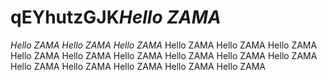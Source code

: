 # qEYhutzGJK*Hello ZAMA*
*Hello ZAMA*
*Hello ZAMA*
*Hello ZAMA*
Hello ZAMA
Hello ZAMA
Hello ZAMA
Hello ZAMA
Hello ZAMA
Hello ZAMA
Hello ZAMA
Hello ZAMA
Hello ZAMA
Hello ZAMA
Hello ZAMA
Hello ZAMA
Hello ZAMA
Hello ZAMA
